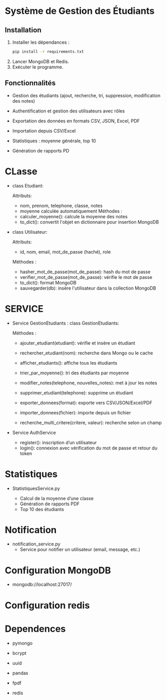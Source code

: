 # Système de Gestion des Étudiants

## Installation
1. Installer les dépendances :
   ```sh
   pip install -r requirements.txt
   ```
2. Lancer MongoDB et Redis.
3. Exécuter le programme.

## Fonctionnalités
- Gestion des étudiants (ajout, recherche, tri, suppression, modification des notes)

- Authentification et gestion des utilisateurs avec rôles

- Exportation des données en formats CSV, JSON, Excel, PDF

- Importation depuis CSV/Excel

- Statistiques : moyenne générale, top 10

- Génération de rapports PD

# CLasse
* class Etudiant:

   Attributs:
    - nom, prenom, telephone, classe, notes
    - moyenne calculée automatiquement
   Méthodes :
    - calculer_moyenne(): calcule la moyenne des notes
    - to_dict(): convertit l'objet en dictionnaire pour insertion MongoDB



* class Utilisateur:

    Attributs:
    - id, nom, email, mot_de_passe (haché), role
   
   Méthodes :
    - hasher_mot_de_passe(mot_de_passe): hash du mot de passe
    - verifier_mot_de_passe(mot_de_passe): vérifie le mot de passe
    - to_dict(): format MongoDB
    - sauvegarder(db): insère l'utilisateur dans la collection MongoDB


# SERVICE

 * Service GestionEtudiants : class GestionEtudiants:

    Méthodes :
      - ajouter_etudiant(etudiant): vérifie et insère un étudiant

      - rechercher_etudiant(nom): recherche dans Mongo ou le cache

      - afficher_etudiants(): affiche tous les étudiants

      - trier_par_moyenne(): tri des étudiants par moyenne

      - modifier_notes(telephone, nouvelles_notes): met à jour les notes

      - supprimer_etudiant(telephone): supprime un étudiant

      - exporter_donnees(format): exporte vers CSV/JSON/Excel/PDF

      - importer_donnees(fichier): importe depuis un fichier

      - recherche_multi_critere(critere, valeur): recherche selon un champ

  * Service AuthService
      - register(): inscription d’un utilisateur
      - login(): connexion avec vérification du mot de passe et retour du token


# Statistiques

   * StatistiquesService.py

      - Calcul de la moyenne d’une classe
      - Génération de rapports PDF
      - Top 10 des étudiants


# Notification

   * notification_service.py
      - Service pour notifier un utilisateur (email, message, etc.)

# Configuration MongoDB
 - mongodb://localhost:27017/

# Configuration redis

# Dependences

   - pymongo

   - bcrypt

   - uuid

   - pandas

   - fpdf
   - redis
